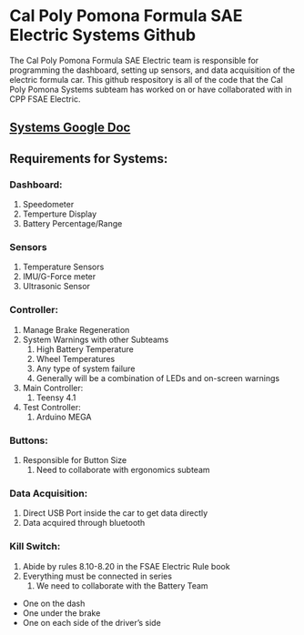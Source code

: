 # Cal Poly Pomona Formula SAE Electric Systems Github
The Cal Poly Pomona Formula SAE Electric team is responsible for programming the dashboard, setting up sensors, and data acquisition of the electric formula car. This github respository is all of the code that the Cal Poly Pomona Systems subteam has worked on or have collaborated with in CPP FSAE Electric.
## [Systems Google Doc](https://docs.google.com/document/d/1RPN5VsbT2gXNFMWpOm2U7PwST0EjmoueHxUosao1m_c/edit) 
## Requirements for Systems:
### Dashboard:
1. Speedometer
2. Temperture Display
3. Battery Percentage/Range
### Sensors
1. Temperature Sensors
2. IMU/G-Force meter
3. Ultrasonic Sensor
### Controller:
1. Manage Brake Regeneration
2. System Warnings with other Subteams
   1. High Battery Temperature
   2. Wheel Temperatures
   3. Any type of system failure
   4. Generally will be a combination of LEDs and on-screen warnings
3. Main Controller:
   1. Teensy 4.1
4. Test Controller:
   1. Arduino MEGA 
### Buttons:
1. Responsible for Button Size
   1. Need to collaborate with ergonomics subteam
### Data Acquisition:
1. Direct USB Port inside the car to get data directly
2. Data acquired through bluetooth
### Kill Switch:
1. Abide by rules 8.10-8.20 in the FSAE Electric Rule book
2. Everything must be connected in series
   1. We need to collaborate with the Battery Team
- One on the dash
- One under the brake
- One on each side of the driver’s side


